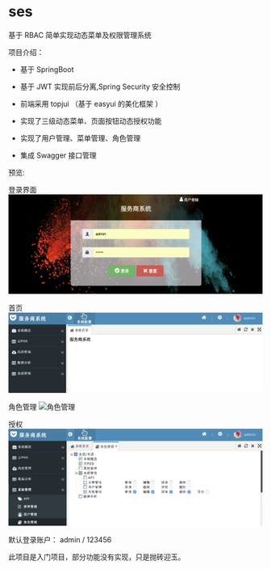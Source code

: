 # ses
基于 RBAC 简单实现动态菜单及权限管理系统

项目介绍：

* 基于 SpringBoot 

* 基于 JWT 实现前后分离,Spring Security 安全控制

* 前端采用 topjui （基于 easyui 的美化框架 ）

* 实现了三级动态菜单、页面按钮动态授权功能

* 实现了用户管理、菜单管理、角色管理

* 集成 Swagger 接口管理

预览:

登录界面
![](./init/pic/WX20180309-155505@2x.png '登录界面')

首页
![](./init/pic/WX20180309-155029@2x.png '首页')

角色管理
![](./init/pic/WX20180309-155119@2x@2x.png '角色管理')

授权 
![](./init/pic/WX20180309-155143@2x.png '授权')


默认登录账户： 
admin / 123456

此项目是入门项目，部分功能没有实现，只是抛砖迎玉。
